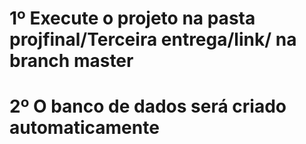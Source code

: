 # 1º Execute o projeto na pasta projfinal/Terceira entrega/link/ na branch master
# 2º O banco de dados será criado automaticamente
